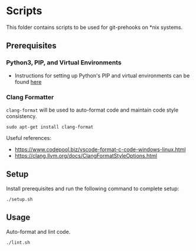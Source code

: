 # Scripts

This folder contains scripts to be used for git-prehooks on \*nix systems.

## Prerequisites
### Python3, PIP, and Virtual Environments
* Instructions for setting up Python's PIP and virtual environments can be found [here](https://gist.github.com/Geoyi/d9fab4f609e9f75941946be45000632b)


### Clang Formatter
`clang-format` will be used to auto-format code and maintain code style consistency.
```
sudo apt-get install clang-format
```

Useful references:
* https://www.codepool.biz/vscode-format-c-code-windows-linux.html
* https://clang.llvm.org/docs/ClangFormatStyleOptions.html


## Setup
Install prerequisites and run the following command to complete setup:
```
./setup.sh
```

## Usage
Auto-format and lint code.
```
./lint.sh
```